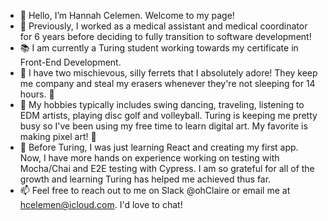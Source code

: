 - 🌻 Hello, I’m Hannah Celemen. Welcome to my page!
- 🏥 Previously, I worked as a medical assistant and medical coordinator for 6 years before deciding to fully transition to software development! 
- 📚 I am currently a Turing student working towards my certificate in Front-End Development.
- 🐾 I have two mischievous, silly ferrets that I absolutely adore! They keep me company and steal my erasers whenever they're not sleeping for 14 hours. 🤪
- 💛 My hobbies typically includes swing dancing, traveling, listening to EDM artists, playing disc golf and volleyball. Turing is keeping me pretty busy so I've been using my free time to learn digital art. My favorite is making pixel art! 👾
- 🌱 Before Turing, I was just learning React and creating my first app. Now, I have more hands on experience working on testing with Mocha/Chai and E2E testing with Cypress. I am so grateful for all of the growth and learning Turing has helped me achieved thus far. 
- 📫 Feel free to reach out to me on Slack @ohClaire or email me at hcelemen@icloud.com. I'd love to chat! 


